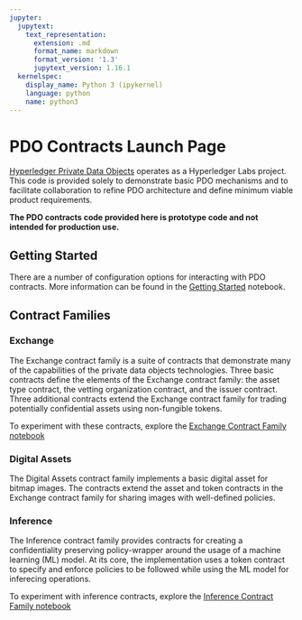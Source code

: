 ```yaml
---
jupyter:
  jupytext:
    text_representation:
      extension: .md
      format_name: markdown
      format_version: '1.3'
      jupytext_version: 1.16.1
  kernelspec:
    display_name: Python 3 (ipykernel)
    language: python
    name: python3
---
```


# PDO Contracts Launch Page #


[Hyperledger Private Data Objects](https://github.com/hyperledger-labs/private-data-objects) operates as a Hyperledger Labs project. This code is provided solely to demonstrate basic PDO mechanisms and to facilitate
collaboration to refine PDO architecture and define minimum viable product requirements.

**The PDO contracts code provided here is prototype code and not intended for production use.**


## Getting Started


There are a number of configuration options for interacting with PDO contracts. More information can be found in the [Getting Started](documents/getting_started.ipynb) notebook.




## Contract Families


### Exchange


The Exchange contract family is a suite of contracts that demonstrate many of the capabilities of the private data objects technologies. Three basic contracts define the elements of the Exchange contract family: the asset type contract, the vetting organization contract, and the issuer contract. Three additional contracts extend the Exchange contract family for trading potentially confidential assets using non-fungible tokens.

To experiment with these contracts, explore the [Exchange Contract Family notebook](exchange/index.ipynb)



### Digital Assets


The Digital Assets contract family implements a basic digital asset for bitmap images. The contracts extend the asset and token contracts in the Exchange contract family for sharing images with well-defined policies.



### Inference


The Inference contract family provides contracts for creating a confidentiality
preserving policy-wrapper around the usage of a machine learning (ML) model.
At its core, the implementation uses a token contract to  specify and enforce
policies to be followed while using the ML model for inferecing operations.

To experiment with inference contracts, explore the
[Inference Contract Family notebook](inference/index.ipynb)
